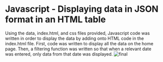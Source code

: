 # Javascript - Displaying data in JSON format in an HTML table
Using the data, index.html, and css files provided, Javascript code was written in order to display the data by adding onto HTML code in the index.html file. First, code was written to display all the data on the home page. Then, a filtering function was written so that when a relevant date was entered, only data from that date was displayed.
![final](Images/final.png)
